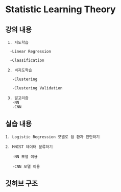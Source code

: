 # Statistic Learning Theory
## 강의 내용
     1. 지도학습
     
      -Linear Regression
      
      -Classification
      
     2. 비지도학습
     
       -Clustering
       
       -Clustering Validation
       
     3. 알고리즘
       -NN
       -CNN
       
## 실습 내용
    1. Logistic Regression 모델로 암 환자 진단하기
    
    2. MNIST 데이터 분류하기
    
       -NN 모델 이용
       
       -CNN 모델 이용
       
## 깃허브 구조
